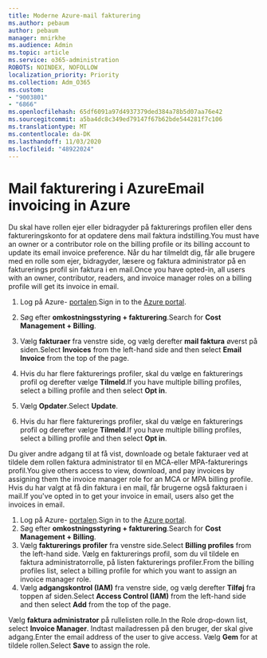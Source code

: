 ```yaml
---
title: Moderne Azure-mail fakturering
ms.author: pebaum
author: pebaum
manager: mnirkhe
ms.audience: Admin
ms.topic: article
ms.service: o365-administration
ROBOTS: NOINDEX, NOFOLLOW
localization_priority: Priority
ms.collection: Adm_O365
ms.custom:
- "9003801"
- "6866"
ms.openlocfilehash: 65df6091a97d4937379ded384a78b5d07aa76e42
ms.sourcegitcommit: a5ba4dc8c349ed79147f67b62bde544281f7c106
ms.translationtype: MT
ms.contentlocale: da-DK
ms.lasthandoff: 11/03/2020
ms.locfileid: "48922024"
---
```

# <a name="email-invoicing-in-azure"></a><span data-ttu-id="737b7-102">Mail fakturering i Azure</span><span class="sxs-lookup"><span data-stu-id="737b7-102">Email invoicing in Azure</span></span>

<span data-ttu-id="737b7-103">Du skal have rollen ejer eller bidragyder på fakturerings profilen eller dens faktureringskonto for at opdatere dens mail faktura indstilling.</span><span class="sxs-lookup"><span data-stu-id="737b7-103">You must have an owner or a contributor role on the billing profile or its billing account to update its email invoice preference.</span></span> <span data-ttu-id="737b7-104">Når du har tilmeldt dig, får alle brugere med en rolle som ejer, bidragyder, læsere og faktura administrator på en fakturerings profil sin faktura i en mail.</span><span class="sxs-lookup"><span data-stu-id="737b7-104">Once you have opted-in, all users with an owner, contributor, readers, and invoice manager roles on a billing profile will get its invoice in email.</span></span>

1. <span data-ttu-id="737b7-105">Log på Azure- [portalen](https://portal.azure.com/).</span><span class="sxs-lookup"><span data-stu-id="737b7-105">Sign in to the [Azure portal](https://portal.azure.com/).</span></span>
2. <span data-ttu-id="737b7-106">Søg efter **omkostningsstyring + fakturering**.</span><span class="sxs-lookup"><span data-stu-id="737b7-106">Search for **Cost Management + Billing**.</span></span>
3. <span data-ttu-id="737b7-107">Vælg **fakturaer** fra venstre side, og vælg derefter **mail faktura** øverst på siden.</span><span class="sxs-lookup"><span data-stu-id="737b7-107">Select **Invoices** from the left-hand side and then select **Email Invoice** from the top of the page.</span></span>
4. <span data-ttu-id="737b7-108">Hvis du har flere fakturerings profiler, skal du vælge en fakturerings profil og derefter vælge **Tilmeld**.</span><span class="sxs-lookup"><span data-stu-id="737b7-108">If you have multiple billing profiles, select a billing profile and then select **Opt in**.</span></span>

5. <span data-ttu-id="737b7-109">Vælg **Opdater**.</span><span class="sxs-lookup"><span data-stu-id="737b7-109">Select **Update**.</span></span>
6. <span data-ttu-id="737b7-110">Hvis du har flere fakturerings profiler, skal du vælge en fakturerings profil og derefter vælge **Tilmeld**.</span><span class="sxs-lookup"><span data-stu-id="737b7-110">If you have multiple billing profiles, select a billing profile and then select **Opt in**.</span></span>

<span data-ttu-id="737b7-111">Du giver andre adgang til at få vist, downloade og betale fakturaer ved at tildele dem rollen faktura administrator til en MCA-eller MPA-fakturerings profil.</span><span class="sxs-lookup"><span data-stu-id="737b7-111">You give others access to view, download, and pay invoices by assigning them the invoice manager role for an MCA or MPA billing profile.</span></span> <span data-ttu-id="737b7-112">Hvis du har valgt at få din faktura i en mail, får brugerne også fakturaen i mail.</span><span class="sxs-lookup"><span data-stu-id="737b7-112">If you've opted in to get your invoice in email, users also get the invoices in email.</span></span>

1. <span data-ttu-id="737b7-113">Log på Azure- [portalen](https://portal.azure.com/).</span><span class="sxs-lookup"><span data-stu-id="737b7-113">Sign in to the [Azure portal](https://portal.azure.com/).</span></span>
2. <span data-ttu-id="737b7-114">Søg efter **omkostningsstyring + fakturering**.</span><span class="sxs-lookup"><span data-stu-id="737b7-114">Search for **Cost Management + Billing**.</span></span>
3. <span data-ttu-id="737b7-115">Vælg **fakturerings profiler** fra venstre side.</span><span class="sxs-lookup"><span data-stu-id="737b7-115">Select **Billing profiles** from the left-hand side.</span></span> <span data-ttu-id="737b7-116">Vælg en fakturerings profil, som du vil tildele en faktura administratorrolle, på listen fakturerings profiler.</span><span class="sxs-lookup"><span data-stu-id="737b7-116">From the billing profiles list, select a billing profile for which you want to assign an invoice manager role.</span></span>
4. <span data-ttu-id="737b7-117">Vælg **adgangskontrol (IAM)** fra venstre side, og vælg derefter **Tilføj** fra toppen af siden.</span><span class="sxs-lookup"><span data-stu-id="737b7-117">Select **Access Control (IAM)** from the left-hand side and then select **Add** from the top of the page.</span></span>

<span data-ttu-id="737b7-118">Vælg **faktura administrator** på rullelisten rolle.</span><span class="sxs-lookup"><span data-stu-id="737b7-118">In the Role drop-down list, select **Invoice Manager**.</span></span> <span data-ttu-id="737b7-119">Indtast mailadressen på den bruger, der skal give adgang.</span><span class="sxs-lookup"><span data-stu-id="737b7-119">Enter the email address of the user to give access.</span></span> <span data-ttu-id="737b7-120">Vælg **Gem** for at tildele rollen.</span><span class="sxs-lookup"><span data-stu-id="737b7-120">Select **Save** to assign the role.</span></span>
